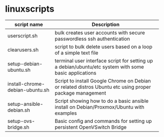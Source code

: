 # linuxscripts


| script name | Description | 
| ----------- | ----------- |
| userscript.sh | bulk creates user accounts with secure passwordless ssh authentication |
| clearusers.sh | script to bulk delete users based on a loop of a simple text file |
| setup-debian-ubuntu.sh | terminal user interface script for setting up a debian/ubuntu/etc system with some basic applications |
| install-chrome-debian-ubuntu.sh | Script to install Google Chrome on Debian or related distros Ubuntu etc using proper package management |
| setup-ansible-debian.sh | Script showing how to do a basic ansible install on Debian/Proxmox/Ubuntu with examples |
| setup-ovs-bridge.sh | Basic config and commands for setting up persistent OpenVSwitch Bridge |
